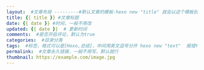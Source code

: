 ```yaml
---
layout:  #文章布局 ---------#默认文章的模板-hexo new "title" 就会以这个模板创建文
title: {{ title }} #文章标题
date: {{ date }} #时间，一般不用改
updated: {{ date }}  # 更新时间
comments:  #是否开启评论，默认为true
categories:  #目录分类
tags:  #标签，格式可以是[Hexo,总结]，中间用英文逗号分开 hexo new "text"  报错YAMLException: duplicated mapping key at line 6, column 1: 因为模板中有两个tags:
permalink:  #文章永久链接，一般不用写，默认就行
thumbnail: https://example.com/image.jpg
---
```

